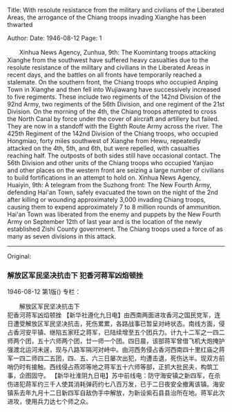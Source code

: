 Title: With resolute resistance from the military and civilians of the Liberated Areas, the arrogance of the Chiang troops invading Xianghe has been thwarted

Author: 
Date: 1946-08-12
Page: 1

　　Xinhua News Agency, Zunhua, 9th: The Kuomintang troops attacking Xianghe from the southwest have suffered heavy casualties due to the resolute resistance of the military and civilians in the Liberated Areas in recent days, and the battles on all fronts have temporarily reached a stalemate. On the southern front, the Chiang troops who occupied Anping Town in Xianghe and then fell into Wujiawang have successively increased to five regiments. These include two regiments of the 142nd Division of the 92nd Army, two regiments of the 56th Division, and one regiment of the 21st Division. On the morning of the 4th, the Chiang troops attempted to cross the North Canal by force under the cover of aircraft and artillery but failed. They are now in a standoff with the Eighth Route Army across the river. The 425th Regiment of the 142nd Division of the Chiang troops, who occupied Hongmiao, forty miles southwest of Xianghe from Hewu, repeatedly attacked on the 4th, 5th, and 6th, but were repelled, with casualties reaching half. The outposts of both sides still have occasional contact. The 56th Division and other units of the Chiang troops who occupied Yanjiao and other places on the western front are seizing a large number of civilians to build fortifications in an attempt to hold on.
    Xinhua News Agency, Huaiyin, 9th: A telegram from the Suzhong front: The New Fourth Army, defending Hai'an Town, safely evacuated the town on the night of the 2nd after killing or wounding approximately 3,000 invading Chiang troops, causing them to expend approximately 7 to 8 million rounds of ammunition. Hai'an Town was liberated from the enemy and puppets by the New Fourth Army on September 12th of last year and is the location of the newly established Zishi County government. The Chiang troops used a force of as many as seven divisions in this attack.



<hr /> 

Original: 


### 解放区军民坚决抗击下  犯香河蒋军凶焰顿挫

1946-08-12
第1版()
专栏：

　　解放区军民坚决抗击下            
    犯香河蒋军凶焰顿挫
    【新华社遵化九日电】由西南两面进攻香河之国民党军，连日遭受解放区军民坚决抗击，死伤累累，各路战事已暂呈对峙状态。南线方面，侵占香河安平镇、继陷五家旺之蒋军，已陆续增至五个团兵力。计九十二军之一四二师两个团，五十六师两个团，廿一师一个团。四日晨，该部蒋军曾借飞机大炮掩护强渡北运河未逞，现与八路军隔河对峙中。由河西务侵占香河西南四十里红庙之蒋军一四二师四二五团，四、五、六三日屡次出犯，均遭击退，死伤达半。现双方前哨仍时有接触。西线侵占燕郊等地之蒋军五十六师等部，正抓大批民夫，构筑工事，企图固守。
    【新华社淮阴九日电】苏中前线电：防守海安镇之新四军，在杀伤进犯蒋军约三千人使其消耗弹药约七八百万发，已于二日夜安全撤离该镇。海安镇系去年九月十二日新四军自敌伪手中解放，为新设紫石县县治所在地。蒋军此次进攻，使用兵力达七个师之众。
